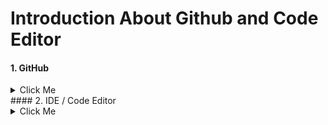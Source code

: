 
# Introduction About Github and Code Editor
#### 1. GitHub
<details>
  <summary>Click Me</summary>

  #### Github
     * What is Git & Github 
     * Why need Git & Github 
     * Git bash Downloads & Installation 
     * Create an Account on Github 
     * Create project Local to Online 
     * Create Project Online 
</details>
#### 2. IDE / Code Editor
<details>
  <summary>Click Me</summary>
  
  #### IDE / Code Editor
     * Vs Code Downloads 
     * Vs Code Editor keyboard shortcuts
     * Important Package installation 
</details>
